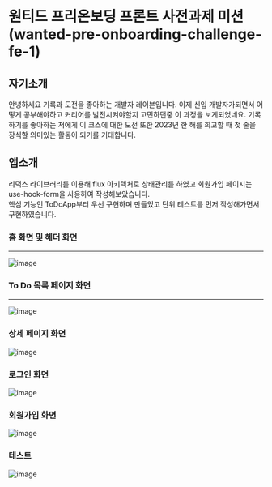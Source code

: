 # 원티드 프리온보딩 프론트 사전과제 미션(wanted-pre-onboarding-challenge-fe-1)

## 자기소개
 안녕하세요 기록과 도전을 좋아하는 개발자 레이븐입니다.
 이제 신입 개발자가되면서 어떻게 공부해야하고 커리어를 발전시켜야할지 고민하던중 이 과정을 보게되었네요.
 기록하기를 좋아하는 저에게 이 코스에 대한 도전 또한 2023년 한 해를 회고할 때 첫 줄을 장식할 의미있는 활동이 되기를 기대합니다.
 
## 앱소개
리덕스 라이브러리를 이용해 flux 아키텍처로 상태관리를 하였고 회원가입 페이지는 use-hook-form을 사용하여 작성해보았습니다.
</br>
핵심 기능인 ToDoApp부터 우선 구현하며 만들었고 단위 테스트를 먼저 작성해가면서 구현하였습니다.

### 홈 화면 및 헤더 화면
---
![image](https://user-images.githubusercontent.com/101691259/210916466-018a52e7-6da6-4637-b9a7-774ca1ec06d9.png)

### To Do 목록 페이지 화면
---
![image](https://user-images.githubusercontent.com/101691259/210916585-867d5358-9996-4dc3-b1ea-a2935620b1ed.png)

### 상세 페이지 화면
![image](https://user-images.githubusercontent.com/101691259/210917441-23198e94-e025-44dc-b73e-15f9a3ed30d0.png)

### 로그인 화면
![image](https://user-images.githubusercontent.com/101691259/210916737-291f4e0c-9b00-40ed-ab0c-1902b9eba433.png)

### 회원가입 화면
![image](https://user-images.githubusercontent.com/101691259/210916762-12ab61f8-0c5e-4f39-8f5d-b31b81622a00.png)

### 테스트
![image](https://user-images.githubusercontent.com/101691259/210917113-0febe20f-50cc-472a-b411-c7d37752e816.png)
